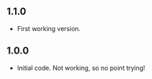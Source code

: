 <!-- https://developers.home-assistant.io/docs/add-ons/presentation#keeping-a-changelog -->

## 1.1.0

- First working version.

## 1.0.0

- Initial code. Not working, so no point trying!
